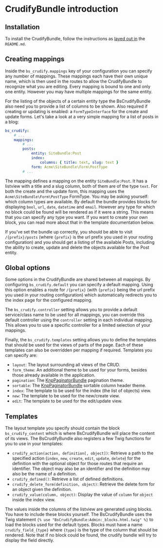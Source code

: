 # CrudifyBundle introduction

## Installation
To install the CrudifyBundle, follow the instructions as [layed out in][doc_readme] the `README.md`.

## Creating mappings
Inside the `bs_crudify.mappings` key of your configuration you can specify any number of mappings. These mappings
each have their own unique name, which is then used in the routes to allow the CrudifyBundle to recognize what you
are editing. Every mapping is bound to one and only one entity. However you may have multiple mappings for the
same entity.

For the listing of the objects of a certain entity type the BsCrudifyBundle also need you to provide a list of
columns to be shown. Also required if creating or updating is enabled: a `FormTypeInterface` for the create and
update forms. Let's take a look at a very simple mapping for a list of posts in a blog:

```yaml
bs_crudify:
    # ...
    mappings:
        # ...
        posts:
            entity: SiteBundle:Post
            index:
                columns: { title: text, slug: text }
            form: Acme\SiteBundle\Form\PostType
        # ...
```

The mapping defines a mapping on the entity `SiteBundle:Post`. It has a listview with a title and a slug column, both
of them are of the type `text`. For both the create and the update form, this mapping uses the
`Acme\SiteBundle\Form\PostType` FormType. You may be asking yourself: which column types are available. By default the
bundle provides blocks for displaying `bool`, `url`, `date`, `datetime` and `email`. However any type for which no block
could be found will be rendered as if it were a string. This means that you can specify any type you want. If you want to
create your own block, you can read more about that in the template documentation below.

If you've set the bundle up correctly, you should be able to visit `/{prefix}/posts` (where `{prefix}` is the url prefix
you used in your routing configuration) and you should get a listing of the available Posts, including the ability to
create, update and delete the objects available for the Post entity.

## Global options
Some options in the CrudifyBundle are shared between all mappings. By configuring `bs_crudify.default` you can specify a
default mapping. Using this option enables a route for `/{prefix}` (with `{prefix}` being the url prefix you used in your
routing configuration) which automatically redirects you to the index page for the configured mapping.

The `bs_crudify.controller` setting allows you to provide a default service/class name to be used for all mappings, you can
override this default controller using the `controller` setting in each individual mapping. This allows you to use a specific
controller for a limited selection of your mappings.

Finally, the `bs_crudify.templates` setting allows you to define the templates that should be used for the views of
parts of the page. Each of these templates can also be overridden per mapping if required. Templates you can specify are:

* `layout`: The layout surrounding all views of the CRUD.
* `form_theme`: An additional theme to be used for your forms, besides those already available in the application.
* `pagination`: The [KnpPaginatorBundle][knp_paginatior_bundle] pagination theme.
* `sortable`: The [KnpPaginatorBundle][knp_paginatior_bundle] sortable column header theme.
* `index`: The template to be used for the index (the list of objects) view.
* `new`: The template to be used for the new/create view.
* `edit`: The template to be used for the edit/update view.

## Templates
The layout template you specify should contain the block `bs_crudify_content` which is where BsCrudifyBundle will place
the content of its views. The BsCrudifyBundle also registers a few Twig functions for you to use in your templates:

* `crudify_action(action, definition[, object])`: Retrieve a path to the specified action (`index`, `new`, `create`,
  `edit`, `update`, `delete`) for the definition with the optional object for those routes that require an identifier.
  The object may also be an identifier and the definition may also be the name of a definition.
* `crudify_defined()`: Retrieve a list of defined definitions.
* `crudify_delete_form(definition, object)`: Retrieve the delete form for an object given the definition.
* `crudify_value(column, object)`: Display the value of `column` for `object` inside the index view.

The values inside the columns of the listview are generated using blocks. You have to include these blocks yourself.
The BsCrudifyBundle uses the Twig statement `{% use "BsCrudifyBundle:Admin:_blocks.html.twig" %}` to load the blocks
used for the default types. Blocks must have a name `crudify_field_{type}` where `{type}` is the type of the column
that should be rendered. Note that if no block could be found, the crudify bundle will try to display the field
directly.

[doc_readme]: ../../../../../README.md
[knp_paginatior_bundle]: https://github.com/KnpLabs/KnpPaginatorBundle
